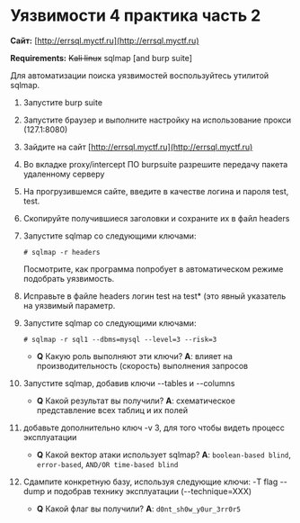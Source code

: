 # Уязвимости 4 практика часть 2

**Сайт:** [http://errsql.myctf.ru](http://errsql.myctf.ru)

**Requirements:** ~~Kali linux~~ sqlmap [and burp suite]

Для автоматизации поиска уязвимостей воспользуйтесь утилитой sqlmap.

1. Запустите burp suite
2. Запустите браузер и выполните настройку на использование прокси (127.1:8080)
3. Зайдите на сайт [http://errsql.myctf.ru](http://errsql.myctf.ru)
4. Во вкладке proxy/intercept ПО burpsuite разрешите передачу пакета удаленному серверу
5. На прогрузившемся сайте, введите в качестве логина и пароля test, test.
6. Скопируйте получившиеся заголовки и сохраните их в файл headers
7. Запустите sqlmap со следующими ключами:

    ```shellsession
    # sqlmap -r headers
    ```

    Посмотрите, как программа попробует в автоматическом режиме подобрать уязвимость.

8. Исправьте в файле headers логин test на test\* (это явный указатель на уязвимый параметр.

9. Запустите sqlmap со следующими ключами:

    ```shellsession
    # sqlmap -r sql1 --dbms=mysql --level=3 --risk=3
    ```

    - **Q** Какую роль выполняют эти ключи? **A**: влияет на производительность (скорость) выполнения запросов

10. Запустите sqlmap, добавив ключи --tables и --columns

    - **Q** Какой результат вы получили? **A**: схематическое представление всех таблиц и их полей

11. добавьте дополнительно ключ -v 3, для того чтобы видеть процесс эксплуатации

    - **Q** Какой вектор атаки использует sqlmap? **A**: `boolean-based blind`, `error-based`, `AND/OR time-based blind`

12. Сдампите конкретную базу, используя следующие ключи: -T flag --dump и подобрав технику эксплуатации (--technique=XXX)

    - **Q** Какой флаг вы получили? **A**: `d0nt_sh0w_y0ur_3rr0r5`

